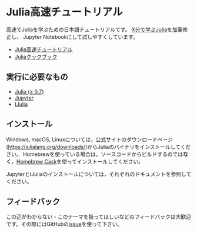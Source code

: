 # Julia高速チュートリアル

高速でJuliaを学ぶための日本語チュートリアルです。
[X分で学ぶJulia](http://bicycle1885.hatenablog.com/entry/2014/12/01/050522)を加筆修正し、
Jupyter Notebookにして試しやすくしています。

* [Julia高速チュートリアル](https://nbviewer.jupyter.org/github/bicycle1885/Julia-Tutorial/blob/master/Julia%E9%AB%98%E9%80%9F%E3%83%81%E3%83%A5%E3%83%BC%E3%83%88%E3%83%AA%E3%82%A2%E3%83%AB.ipynb)
* [Juliaクックブック](https://nbviewer.jupyter.org/github/bicycle1885/Julia-Tutorial/blob/master/Julia%E3%82%AF%E3%83%83%E3%82%AF%E3%83%96%E3%83%83%E3%82%AF.ipynb)

## 実行に必要なもの

* [Julia (≥ 0.7)](http://julialang.org/downloads/)
* [Jupyter](http://jupyter.readthedocs.org/en/latest/install.html)
* [IJulia](https://github.com/JuliaLang/IJulia.jl)

## インストール

Windows, macOS, Linuxについては，公式サイトのダウンロードページ(<https://julialang.org/downloads/>)からJuliaのバイナリをインストールしてください。
Homebrewを使っている場合は，ソースコードからビルドするのでは**なく**，[Homebrew Cask](https://github.com/Homebrew/homebrew-cask)を使ってインストールしてください。

JupyterとIJuliaのインストールについては，それぞれのドキュメントを参照してください。

## フィードバック

この辺がわからない・このテーマを扱ってほしいなどのフィードバックは大歓迎です。その際にはGitHubの[issue](https://github.com/bicycle1885/Julia-Tutorial/issues)を使って下さい。
